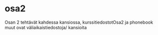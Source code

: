 # osa2
Osan 2 tehtävät kahdessa kansiossa, kurssitiedostotOsa2 ja phonebook
muut ovat väliaikaistiedostoja/ kansioita
